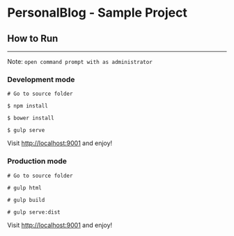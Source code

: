 # PersonalBlog - Sample Project

## How to Run
***
Note: `open command prompt with as administrator`
### Development mode
    # Go to source folder

    $ npm install

    $ bower install

    $ gulp serve

Visit [http://localhost:9001](http://localhost:9001) and enjoy!

### Production mode
    # Go to source folder
	
	# gulp html

    # gulp build

    # gulp serve:dist


Visit [http://localhost:9001](http://localhost:9001) and enjoy!
